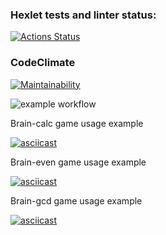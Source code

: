 ### Hexlet tests and linter status:
[![Actions Status](https://github.com/SpaceDenika/frontend-project-lvl1/workflows/hexlet-check/badge.svg)](https://github.com/SpaceDenika/frontend-project-lvl1/actions)

### CodeClimate
[![Maintainability](https://api.codeclimate.com/v1/badges/a99a88d28ad37a79dbf6/maintainability)](https://codeclimate.com/github/codeclimate/codeclimate/maintainability)

![example workflow](https://github.com/SpaceDenika/frontend-project-lvl1/actions/workflows/makefile.yml/badge.svg)

Brain-calc game usage example

[![asciicast](https://asciinema.org/a/6li39y18yLlDPyUvY4v6m2eDS.svg)](https://asciinema.org/a/6li39y18yLlDPyUvY4v6m2eDS)

Brain-even game usage example

[![asciicast](https://asciinema.org/a/EAkGOn09F9vIgehfDNOP1GZHo.svg)](https://asciinema.org/a/EAkGOn09F9vIgehfDNOP1GZHo)

Brain-gcd game usage example

[![asciicast](https://asciinema.org/a/40AkL6wwN91LTS5jqTeZwnhht.svg)](https://asciinema.org/a/40AkL6wwN91LTS5jqTeZwnhht)